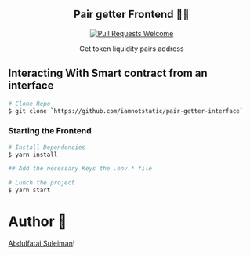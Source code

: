 
<div align="center">

## Pair getter Frontend 🚀🚀

[![Pull Requests Welcome](https://img.shields.io/badge/PRs-welcome-red.svg?style=flat)](http://makeapullrequest.com)

Get token liquidity pairs address

</div>

## Interacting With Smart contract from an interface

```bash
# Clone Repo
$ git clone `https://github.com/iamnotstatic/pair-getter-interface`

```

### Starting the Frontend

```bash
# Install Dependencies
$ yarn install

## Add the necessary Keys the .env.* file

# Lunch the project
$ yarn start
```

# Author 💖

[Abdulfatai Suleiman](https://twitter.com/iamnotstatic)!


